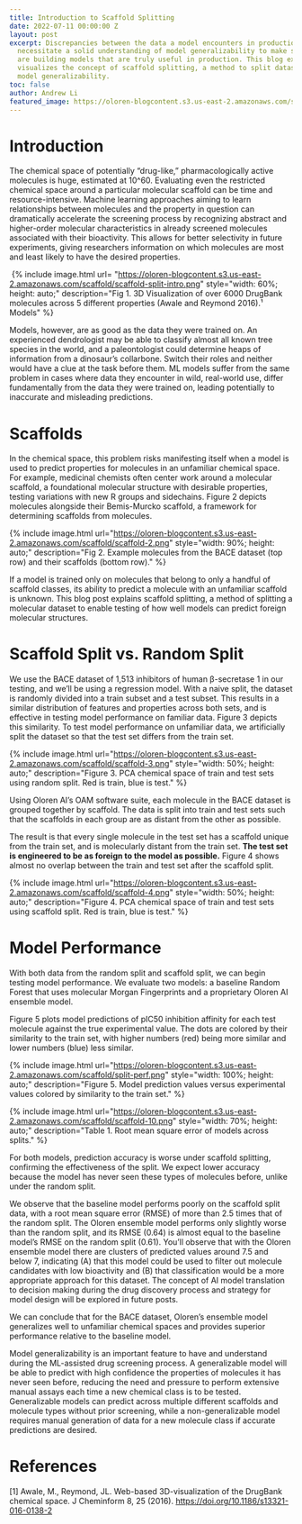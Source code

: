 ```yaml
---
title: Introduction to Scaffold Splitting
date: 2022-07-11 00:00:00 Z
layout: post
excerpt: Discrepancies between the data a model encounters in production and in development
  necessitate a solid understanding of model generalizability to make sure that we
  are building models that are truly useful in production. This blog explains and
  visualizes the concept of scaffold splitting, a method to split datasets and test
  model generalizability.
toc: false
author: Andrew Li
featured_image: https://oloren-blogcontent.s3.us-east-2.amazonaws.com/scaffold/split-perf.png
---
```


# Introduction
The chemical space of potentially “drug-like,” pharmacologically active molecules is huge, estimated at 10^60. Evaluating even the restricted chemical space around a particular molecular scaffold can be time and resource-intensive. Machine learning approaches aiming to learn relationships between molecules and the property in question can dramatically accelerate the screening process by recognizing abstract and higher-order molecular characteristics in already screened molecules associated with their bioactivity. This allows for better selectivity in future experiments, giving researchers information on which molecules are most and least likely to have the desired properties.


![]()
{% include image.html url= "https://oloren-blogcontent.s3.us-east-2.amazonaws.com/scaffold/scaffold-split-intro.png"
   style="width: 60%; height: auto;"
   description="Fig 1. 3D Visualization of over 6000 DrugBank molecules across 5 different properties (Awale and Reymond 2016).¹
Models"
    %}

Models, however, are as good as the data they were trained on. An experienced dendrologist may be able to classify almost all known tree species in the world, and a paleontologist could determine heaps of information from a dinosaur’s collarbone. Switch their roles and neither would have a clue at the task before them. ML models suffer from the same problem in cases where data they encounter in wild, real-world use, differ fundamentally from the data they were trained on, leading potentially to inaccurate and misleading predictions.

# Scaffolds

In the chemical space, this problem risks manifesting itself when a model is used to predict properties for molecules in an unfamiliar chemical space. For example, medicinal chemists often center work around a molecular scaffold, a foundational molecular structure with desirable properties, testing variations with new R groups and sidechains. Figure 2 depicts molecules alongside their Bemis-Murcko scaffold, a framework for determining scaffolds from molecules.

{% include image.html url="https://oloren-blogcontent.s3.us-east-2.amazonaws.com/scaffold/scaffold-2.png"
   style="width: 90%; height: auto;"
   description="Fig 2. Example molecules from the BACE dataset (top row) and their scaffolds (bottom row)."
    %}

If a model is trained only on molecules that belong to only a handful of scaffold classes, its ability to predict a molecule with an unfamiliar scaffold is unknown. This blog post explains scaffold splitting, a method of splitting a molecular dataset to enable testing of how well models can predict foreign molecular structures.


# Scaffold Split vs. Random Split
We use the BACE dataset of 1,513 inhibitors of human β-secretase 1 in our testing, and we’ll be using a regression model. With a naive split, the dataset is randomly divided into a train subset and a test subset. This results in a similar distribution of features and properties across both sets, and is effective in testing model performance on familiar data. Figure 3 depicts this similarity. To test model performance on unfamiliar data, we artificially split the dataset so that the test set differs from the train set.

{% include image.html url="https://oloren-blogcontent.s3.us-east-2.amazonaws.com/scaffold/scaffold-3.png"
   style="width: 50%; height: auto;"
   description="Figure 3. PCA chemical space of train and test sets using random split. Red is train, blue is test."  %}

Using Oloren AI’s OAM software suite, each molecule in the BACE dataset is grouped together by scaffold. The data is split into train and test sets such that the scaffolds in each group are as distant from the other as possible.

The result is that every single molecule in the test set has a scaffold unique from the train set, and is molecularly distant from the train set. **The test set is engineered to be as foreign to the model as possible.** Figure 4 shows almost no overlap between the train and test set after the scaffold split.

{% include image.html url="https://oloren-blogcontent.s3.us-east-2.amazonaws.com/scaffold/scaffold-4.png"
   style="width: 50%; height: auto;"
   description="Figure 4.
PCA chemical space of train and test sets using scaffold split. Red is train, blue is test."  %}

# Model Performance

With both data from the random split and scaffold split, we can begin testing model performance. We evaluate two models: a baseline Random Forest that uses molecular Morgan Fingerprints and a proprietary Oloren AI ensemble model.

Figure 5 plots model predictions of pIC50 inhibition affinity for each test molecule against the true experimental value. The dots are colored by their similarity to the train set, with higher numbers (red) being more similar and lower numbers (blue) less similar.

{% include image.html url="https://oloren-blogcontent.s3.us-east-2.amazonaws.com/scaffold/split-perf.png"
   style="width: 100%; height: auto;"
   description="Figure 5. Model prediction values versus experimental values colored by similarity to the train set."  %}

{% include image.html url="https://oloren-blogcontent.s3.us-east-2.amazonaws.com/scaffold/scaffold-10.png"
   style="width: 70%; height: auto;"
   description="Table 1. Root mean square error of models across splits."  %}


For both models, prediction accuracy is worse under scaffold splitting, confirming the effectiveness of the split. We expect lower accuracy because the model has never seen these types of molecules before, unlike under the random split.

We observe that the baseline model performs poorly on the scaffold split data, with a root mean square error (RMSE) of more than 2.5 times that of the random split. The Oloren ensemble model performs only slightly worse than the random split, and its RMSE (0.64) is almost equal to the baseline model’s RMSE on the random split (0.61). You’ll observe that with the Oloren ensemble model there are clusters of predicted values around 7.5 and below 7, indicating (A) that this model could be used to filter out molecule candidates with low bioactivity and (B) that classification would be a more appropriate approach for this dataset. The concept of AI model translation to decision making during the drug discovery process and strategy for model design will be explored in future posts.

We can conclude that for the BACE dataset, Oloren’s ensemble model generalizes well to unfamiliar chemical spaces and provides superior performance relative to the baseline model.

Model generalizability is an important feature to have and understand during the ML-assisted drug screening process. A generalizable model will be able to predict with high confidence the properties of molecules it has never seen before, reducing the need and pressure to perform extensive manual assays each time a new chemical class is to be tested. Generalizable models can predict across multiple different scaffolds and molecule types without prior screening, while a non-generalizable model requires manual generation of data for a new molecule class if accurate predictions are desired.

# References
[1] Awale, M., Reymond, JL. Web-based 3D-visualization of the DrugBank chemical space. J Cheminform 8, 25 (2016). https://doi.org/10.1186/s13321-016-0138-2